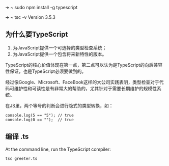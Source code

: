➜  ~ sudo npm install -g typescript


➜  ~ tsc -v
Version 3.5.3

## 为什么要TypeScript

1. 为JavaScript提供一个可选择的类型检查系统；
2. 为JavaScript提供一个包含将来新特性的版本。

TypeScript的核心价值体现在第一点，第二点可以认为是TypeScript的向后兼容性保证，也是TypeScript必须要做到的。

经过像Google、Microsoft、FaceBook这样的大公司实践表明，类型检查对于代码可维护性和可读性是有非常大的帮助的，尤其针对于需要长期维护的规模性系统。


在JS里，两个等号的判断会进行隐式的类型转换，如：
```
console.log(5 == "5"); // true 
console.log(0 == "");  // true
```

## 编译 .ts
At the command line, run the TypeScript compiler:

```
tsc greeter.ts
```